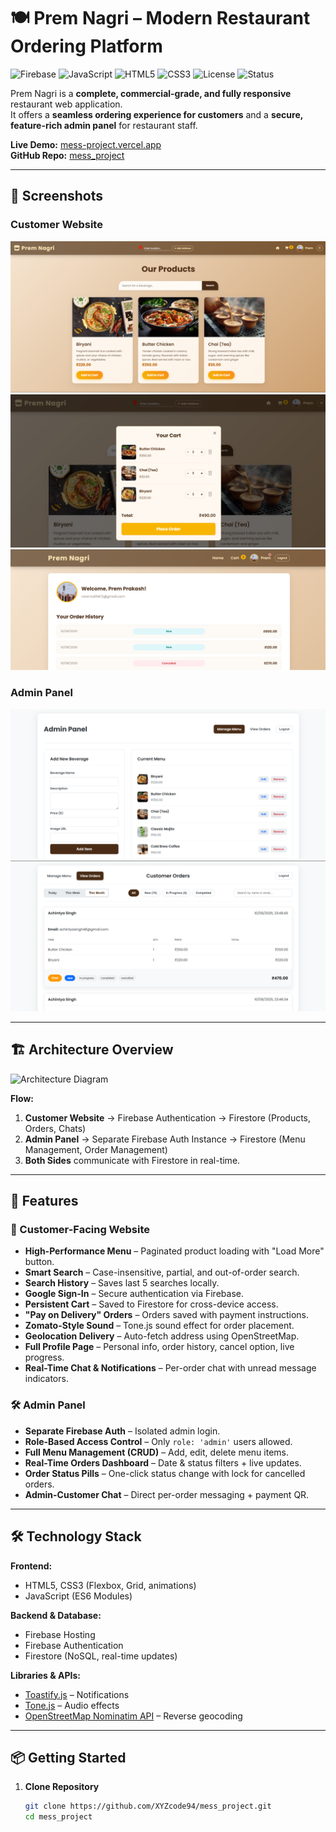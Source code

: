 # 🍽 Prem Nagri – Modern Restaurant Ordering Platform

![Firebase](https://img.shields.io/badge/Backend-Firebase-orange)
![JavaScript](https://img.shields.io/badge/Language-JavaScript-yellow)
![HTML5](https://img.shields.io/badge/HTML5-✔-blue)
![CSS3](https://img.shields.io/badge/CSS3-✔-purple)
![License](https://img.shields.io/badge/License-MIT-green)
![Status](https://img.shields.io/badge/Status-Live-brightgreen)

Prem Nagri is a **complete, commercial-grade, and fully responsive** restaurant web application.  
It offers a **seamless ordering experience for customers** and a **secure, feature-rich admin panel** for restaurant staff.

**Live Demo:** [mess-project.vercel.app](https://mess-project.vercel.app/)  
**GitHub Repo:** [mess_project](https://github.com/XYZcode94/mess_project)

---

## 📸 Screenshots

### Customer Website
![Home Page](screenshots/homepage.png)
![Cart & Checkout](screenshots/cart.png)
![Profile Page](screenshots/profile.png)

### Admin Panel
![Admin Dashboard](screenshots/admin-dashboard.png)
![Order Management](screenshots/orders.png)

---

## 🏗 Architecture Overview

![Architecture Diagram](screenshots/architecture-diagram.png)

**Flow:**
1. **Customer Website** → Firebase Authentication → Firestore (Products, Orders, Chats)
2. **Admin Panel** → Separate Firebase Auth Instance → Firestore (Menu Management, Order Management)
3. **Both Sides** communicate with Firestore in real-time.

---

## 🚀 Features

### 🍴 Customer-Facing Website
- **High-Performance Menu** – Paginated product loading with "Load More" button.
- **Smart Search** – Case-insensitive, partial, and out-of-order search.
- **Search History** – Saves last 5 searches locally.
- **Google Sign-In** – Secure authentication via Firebase.
- **Persistent Cart** – Saved to Firestore for cross-device access.
- **"Pay on Delivery" Orders** – Orders saved with payment instructions.
- **Zomato-Style Sound** – Tone.js sound effect for order placement.
- **Geolocation Delivery** – Auto-fetch address using OpenStreetMap.
- **Full Profile Page** – Personal info, order history, cancel option, live progress.
- **Real-Time Chat & Notifications** – Per-order chat with unread message indicators.

### 🛠 Admin Panel
- **Separate Firebase Auth** – Isolated admin login.
- **Role-Based Access Control** – Only `role: 'admin'` users allowed.
- **Full Menu Management (CRUD)** – Add, edit, delete menu items.
- **Real-Time Orders Dashboard** – Date & status filters + live updates.
- **Order Status Pills** – One-click status change with lock for cancelled orders.
- **Admin-Customer Chat** – Direct per-order messaging + payment QR.

---

## 🛠 Technology Stack

**Frontend:**  
- HTML5, CSS3 (Flexbox, Grid, animations)
- JavaScript (ES6 Modules)

**Backend & Database:**  
- Firebase Hosting  
- Firebase Authentication  
- Firestore (NoSQL, real-time updates)

**Libraries & APIs:**  
- [Toastify.js](https://apvarun.github.io/toastify-js/) – Notifications  
- [Tone.js](https://tonejs.github.io/) – Audio effects  
- [OpenStreetMap Nominatim API](https://nominatim.openstreetmap.org/) – Reverse geocoding  

---

## 📦 Getting Started

1. **Clone Repository**
   ```bash
   git clone https://github.com/XYZcode94/mess_project.git
   cd mess_project
